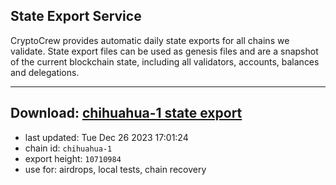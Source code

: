 ## State Export Service
CryptoCrew provides automatic daily state exports for all chains we validate. State export files can be used as genesis files and are a snapshot of the current blockchain state, including all validators, accounts, balances and delegations.

---
**Download: [chihuahua-1 state export](https://dl.ccvalidators.com/SERVICE/chihuahua/chihuahua-1_export_10710984.json)**
---

- last updated: Tue Dec 26 2023 17:01:24
- chain id: `chihuahua-1`
- export height: `10710984`
- use for: airdrops, local tests, chain recovery
